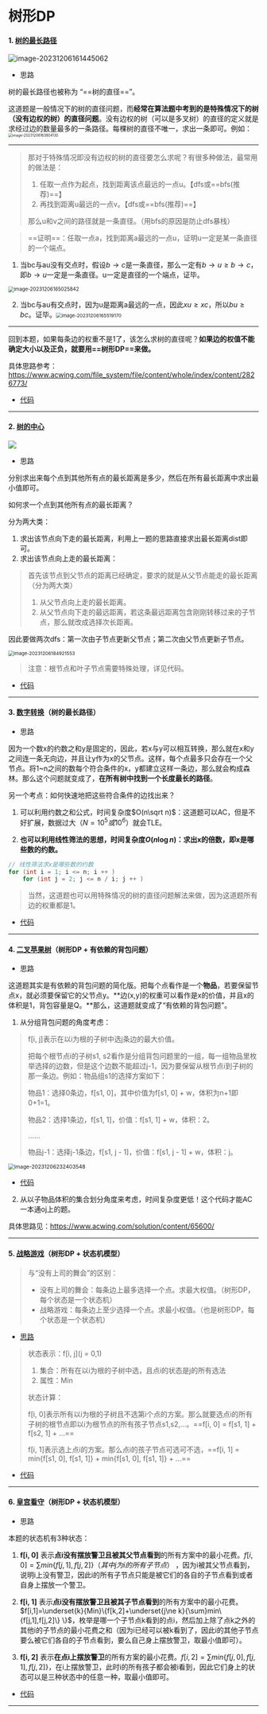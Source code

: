 # 树形DP

#### 1. [树的最长路径](https://www.lintcode.com/problem/1469/)

<img src="image/1.7 树形DP/image-20231206161445062.png" alt="image-20231206161445062" style="zoom:100%;" />

- 思路

树的最长路径也被称为 “==树的直径==”。

这道题是一般情况下的树的直径问题，而**经常在算法题中考到的是特殊情况下的树（没有边权的树）的直径问题**。没有边权的树（可以是多叉树）的直径的定义就是求经过边的数量最多的一条路径。每棵树的直径不唯一，求出一条即可。例如：<img src="image/1.7 树形DP/image-20231206163804130.png" alt="image-20231206163804130" style="zoom:50%;" />

****

> 那对于特殊情况即没有边权的树的直径要怎么求呢？有很多种做法，最常用的做法是：
>
> 1. 任取一点作为起点，找到距离该点最远的一点u。【dfs或==bfs(推荐)==】
> 2. 再找到距离u最远的一点v。【dfs或==bfs(推荐)==】
>
> 那么u和v之间的路径就是一条直径。（用bfs的原因是防止dfs暴栈）

> ==证明==：任取一点a，找到距离a最远的一点u，证明u一定是某一条直径的一个端点。

1. 当bc与au没有交点时，假设$b\to c$是一条直径，那么一定有$b\to u \ge b\to c$，即$b\to u$一定是一条直径。u一定是直径的一个端点，证毕。

<img src="image/1.7 树形DP/image-20231206165025842.png" alt="image-20231206165025842" style="zoom:70%;" />

2. 当bc与au有交点时，因为u是距离a最远的一点，因此$xu \ge xc$，所以$bu \ge bc$。证毕。<img src="image/1.7 树形DP/image-20231206165519170.png" alt="image-20231206165519170" style="zoom:67%;" />

****

回到本题，如果每条边的权重不是1了，该怎么求树的直径呢？**如果边的权值不能确定大小以及正负，就要用==树形DP==来做。**

具体思路参考：https://www.acwing.com/file_system/file/content/whole/index/content/2826773/

- [代码](E:/codes/C++/AcwingTest/树的最长路径.cpp)

****

#### 2. [树的中心]()

<img src="image/1.7 树形DP/image-20231206173549805.png"/>

- 思路

分别求出来每个点到其他所有点的最长距离是多少，然后在所有最长距离中求出最小值即可。

如何求一个点到其他所有点的最长距离？

分为两大类：

1. 求出该节点向下走的最长距离，利用上一题的思路直接求出最长距离dist即可。
2. 求出该节点向上走的最长距离：

>首先该节点到父节点的距离已经确定，要求的就是从父节点能走的最长距离（分为两大类）
>
>1. 从父节点向上走的最长距离。
>2. 从父节点向下走的最远距离，若这条最远距离包含刚刚转移过来的子节点，那么就改成选择次长距离。

因此要做两次dfs：第一次由子节点更新父节点；第二次由父节点更新子节点。

<img src="image/1.7 树形DP/image-20231206184921553.png" alt="image-20231206184921553" style="zoom:67%;" />

> 注意：根节点和叶子节点需要特殊处理，详见代码。

- [代码](E:/codes/C++/AcwingTest/树的中心.cpp)

****

#### 3. [数字转换](http://ybt.ssoier.cn:8088/problem_show.php?pid=1577)（树的最长路径）

- 思路

因为一个数x的约数之和y是固定的，因此，若x与y可以相互转换，那么就在x和y之间连一条无向边，并且让y作为x的父节点。这样，每个点最多只会存在一个父节点。将1~n之间的数每个符合条件的x，y都建立这样一条边，那么就会构成森林。那么这个问题就变成了，**在所有树中找到一个长度最长的路径**。

另一个考点：如何快速地把这些符合条件的边找出来？

1. 可以利用约数之和公式，时间复杂度$O(n\sqrt n)$：这道题可以AC，但是不好扩展，数据过大（$N=10^5或10^6$）就会TLE。

2. **也可以利用线性筛法的思想，时间复杂度$O(n\log n)$：求出x的倍数，即x是哪些数的约数。**

```c++
// 线性筛法求x是哪些数的约数
for (int i = 1; i <= n; i ++ )
    for (int j = 2; j <= n / i; j ++ )
```

> 当然，这道题也可以用特殊情况的树的直径问题解法来做，因为这道题所有边的权重都是1。

- [代码](E:/codes/C++/AcwingTest/数字转换.cpp)

****

#### 4. [二叉苹果树](http://ybt.ssoier.cn:8088/problem_show.php?pid=1575)（树形DP + 有依赖的背包问题）

- 思路

这道题其实是有依赖的背包问题的简化版。把每个点看作是一个**物品**，若要保留节点x，就必须要保留它的父节点y。**边(x,y)的权重可以看作是x的价值，并且x的体积是1，背包容量是Q。**那么，这道题就变成了“有依赖的背包问题”。

1. 从分组背包问题的角度考虑：

> f[i, j]表示在以i为根的子树中选j条边的最大价值。
>
> 把每个根节点i的子树s1, s2看作是分组背包问题里的一组，每一组物品里枚举选择的边数，但是这个边数不能超过j-1，因为要保留从根节点i到子树的那一条边。例如：物品组s1的选择方案如下：
>
> 物品1：选择0条边，f[s1, 0]，其中价值为f[s1, 0] + w，体积为n+1即0+1=1。
>
> 物品2：选择1条边，f[s1, 1]，价值：f[s1, 1] + w，体积：2。
>
> ......
>
> 物品j-1：选择j-1条边，f[s1, j - 1]，价值：f[s1, j - 1] + w，体积：j。

<img src="image/1.7 树形DP/image-20231206232403548.png" alt="image-20231206232403548" style="zoom:75%;" />

- [代码](E:/codes/C++/AcwingTest/二叉苹果树.cpp)

2. 从以子物品体积的集合划分角度来考虑，时间复杂度更低！这个代码才能AC一本通oj上的题。

具体思路见：https://www.acwing.com/solution/content/65600/

****

#### 5. [战略游戏](https://www.acwing.com/problem/content/325/)（树形DP + 状态机模型）

>与“没有上司的舞会”的区别：
>
>- 没有上司的舞会：每条边上最多选择一个点。求最大权值。（树形DP，每个状态是一个状态机）
>- 战略游戏：每条边上至少选择一个点。求最小权值。（也是树形DP，每个状态是一个状态机）

- [思路](https://www.acwing.com/solution/content/66365/)

> 状态表示：f[i, j\](j = 0,1)
>
> 1. 集合：所有在以i为根的子树中选，且点i的状态是j的所有选法
> 2. 属性：Min
>
> 状态计算：
>
> f[i, 0]表示所有以i为根的子树且不选第i个点的方案。那么就要选点i的所有子树的根节点即以i为根节点的所有孩子节点s1,s2,...。==f[i, 0] = f[s1, 1] + f[s2, 1] + ...==
>
> f[i, 1]表示选上点i的方案。那么点i的孩子节点可选可不选，==f[i, 1] = min{f[s1, 0], f[s1, 1]} + min{f[s1, 0], f[s1, 1]} + ...==

- [代码](E:/codes/C++/AcwingTest/战略游戏.cpp)

****

#### 6. [皇宫看守](http://ybt.ssoier.cn:8088/problem_show.php?pid=1579)（树形DP + 状态机模型）

- 思路

本题的状态机有3种状态：

1. **f[i, 0]** 表示**点i没有摆放警卫且被其父节点看到**的所有方案中的最小花费。$f[i,0]=\sum min\{f[j,1], f[j,2]\}（其中j为i的所有子节点）$ ，因为i被其父节点看到，说明i上没有警卫，因此i的所有子节点只能是被它们的各自的子节点看到或者自身上摆放一个警卫。

2. **f[i, 1]** 表示**点i没有摆放警卫且被其子节点看到**的所有方案中的最小花费。$f[i,1]=\underset{k}{Min}\{f[k,2]+\underset{j\ne k}{\sum}min\{f[j,1],f[j,2]\} \}$，枚举是哪一个子节点k看到的点i，然后加上除了点k之外的其他i的子节点的最小花费之和（因为i已经可以被k看到了，因此i的其他子节点要么被它们各自的子节点看到，要么自己身上摆放警卫，取最小值即可）。

3. **f[i, 2]** 表示**在点i上摆放警卫**的所有方案的最小花费。$f[i,2]=\sum min\{f[j,0],f[j,1],f[j,2]\}$，在i上摆放警卫，此时i的所有孩子都会被i看到，因此它们身上的状态可以是三种状态中的任意一种，取最小值即可。

- [代码](E:/codes/C++/AcwingTest/皇宫看守.cpp)

****

